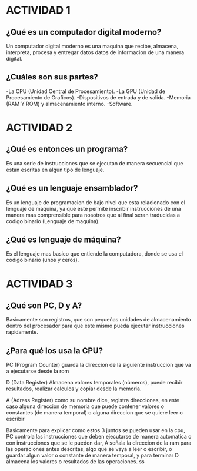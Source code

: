 # ACTIVIDAD 1

## ¿Qué es un computador digital moderno?

Un computador digital moderno es una maquina que recibe, almacena, interpreta, procesa y entregar datos datos de informacion de una manera digital.

## ¿Cuáles son sus partes?

-La CPU (Unidad Central de Procesamiento).
-La GPU (Unidad de Procesamiento de Graficos).
-Dispositivos de entrada y de salida.
-Memoria (RAM Y ROM) y almacenamiento interno.
-Software.

# ACTIVIDAD 2

## ¿Qué es entonces un programa?

Es una serie de instrucciones que se ejecutan de manera secuencial que estan escritas en algun tipo de lenguaje.

## ¿Qué es un lenguaje ensamblador?

Es un lenguaje de programacion de bajo nivel que esta relacionado con el lenguaje de maquina, ya que este permite inscribir instrucciones
de una manera mas comprensible para nosotros que al final seran traducidas a codigo binario (Lenguaje de maquina).

## ¿Qué es lenguaje de máquina?

Es el lenguaje mas basico que entiende la computadora, donde se usa el codigo binario (unos y ceros).

# ACTIVIDAD 3

## ¿Qué son PC, D y A?

Basicamente son registros, que son pequeñas unidades de almacenamiento dentro del procesador para que este mismo pueda ejecutar instrucciones
rapidamente.

## ¿Para qué los usa la CPU?

PC (Program Counter) guarda la direccion de la siguiente instruccion que va a ejecutarse desde la rom

D (Data Register) Almacena valores temporales (números), puede recibir resultados, realizar calculos y copiar desde la memoria.

A (Adress Register) como su nombre dice, registra direcciones, en este caso alguna direccion de memoria que puede contener valores o constantes (de manera temporal) o alguna direccion que
se quiere leer o escribir

Basicamente para explicar como estos 3 juntos se pueden usar en la cpu, PC controla las instrucciones que deben ejecutarse de manera automatica o con instrucciones que se le 
pueden dar, A señala la direccion de la ram para las operaciones antes descritas, algo que se vaya a leer o escribir, o guardar algun valor o constante de manera temporal, y para terminar D almacena los valores o resultados de las operaciones. ss

